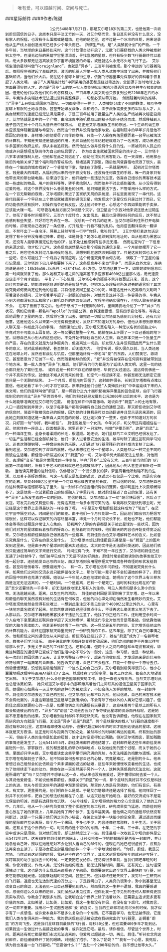 > 唯有爱，可以超越时间、空间与死亡。

###星际邮件
####作者/陈谌

						1公元5408年7月27日，那是艾尔塔18岁的第二天，也是他第一次收到蔚佳回信的日子。这原本只是平淡无奇的一天，对艾尔塔而言，生日其实并没有什么意义，没有家人的祝福，也没有什么蛋糕或是蜡烛，在他的记忆里，这不过是一个冰冷的日期，用来记录他从生产线上被创造出来已经多少个年头而已。 所谓生产线，是“人类殖民计划”的产物。一千多年前，当地球的末日最终到来时，这个计划便自动开启了，无数飞行器搭载的人类火种被发射到太空中，在漫无边际的黑暗宇宙里漂流着，寻找宜居的星球，但只有极少数飞行器最终可以着陆，绝大多数都无法逃离被复杂宇宙环境摧毁的命运，或是就这么永无尽头地飞行下去。 艾尔塔生活的星球叫做“Foreignland”，也就是“异乡”，三百年前被发现。那个幸运的飞行器着陆后，依照程序搭建起了基础建筑，激活的机器人将第一批人类从试管中培育了出来，并教授他们基础知识，当他们长大后，便在这个星球上繁衍生息，依据飞行器里事先保存好的资料着手恢复起了人类文明。 由于“人类殖民计划”中所采用的基因都是经过筛选的，全部源于当时地球上各方面最顶尖的人才，这也是“异乡”上的第一批人类能够如此快地习得语言以及各种生存技能的原因。但无论他们以及他们的后代怎样努力，三百年来人类文明也只恢复到公元2200年左右的水平，毕竟许多尖端技术无法通过资料完整保存，一切都必须从零开始。 然而随着时间的推移，当“异乡”上开始出现国家与政权，一切都变得不一样了，人类被划分成了不同的群体，相互争夺星球上有限的土地与资源，甚至开始爆发战争，自相残杀。由于战争需要更多的军队与人才，人类自然繁衍的速度已经无法满足需求，于是三百年前用于批量生产人类的生产线被再次秘密启用了，艾尔塔就是其中的一个产物，由冷冻库中随机提取出的精子和卵子结合而成，然后移植到人造子宫内生长十个月后从营养液中被取出。 这正是艾尔塔痛恨生日的原因，一个生命的诞生原本应该是伴随着温馨与希望的，然而这个世界并没有给他家与爱。在福利院中的早年岁月是他不愿回忆的往事，身材矮小的他受尽了同伴的欺侮，只能一个人躲在角落里摆弄着一台早已被淘汰的计算机，不知是天赋还是基因的作用，无师自通的他年纪轻轻就成为了一名黑客，成功黑进过许多国家的政府主机，却从未被追踪到。然而他这么做并没有什么目的性，一直被同龄人孤立的他或许只是想把互联网作为自己的玩具罢了。 作为自出生就被国家预定的孩子之一，艾尔塔十六岁本该被强制入伍，但他却在此之前逃走了，借助他顶尖的黑客能力。在一天深夜，他用那台破旧的电脑关掉了整个福利院的警戒系统，翻墙逃离了那里，随后他风餐露宿地流浪了很久，最终在一个偏远的城市找到了一个昏暗地下室，租住在了那里，一呆就是两年。 起初对艾尔塔而言，钱是最大的难题，从福利院出来的他不仅没有钱，还没有任何谋生的手段，唯一的身家只有他带出来的那台破电脑。后来迫于生计，他开始做一些违法的生意，依靠自己擅长的黑客技术盗取一些虚拟的物品、用户的资料等等，转手卖给别人。然而他并不对此感到羞愧，从小没有得到过爱的他，对这个世界没有什么善恶美丑的分辨，他只知道要活下去，不管采用什么样的方式。 在一个百无聊赖的夜晚，艾尔塔顺利黑进了国家航天局的系统里，并在里面发现了一串代码。这串代码属于一个早已在上个世纪就被遗弃的通信卫星，他发现这个卫星仅仅只是过时了而已，它的功能依然没有损坏，对操作指令还有反应，这让他兴奋不已，心想这个东西如果能转手卖掉，应该能大赚一笔。 可尽管在电脑方面艾尔塔是个天才，但卫星这个东西对他来说还是太过陌生了，他花了很多时间摆弄它，三百六十度转向，发出信息，最后也没得到任何的反应，这不禁让他感到有些失望，只好将它先丢在一旁。 没想到一个月后的这天，当艾尔塔回到住所打开电脑的时候，却发现自己收到了一条信息，打开后是一行看不懂的乱码，他用语言翻译系统一翻译后，不禁吓出了一身冷汗，屏幕上赫然写着一行字“你好，我叫蔚佳”。 2艾尔塔盯着这句话足足愣了有十分钟没有缓过神来，蔚佳，谁是蔚佳？她怎么追踪到我的地址的，自从他成为黑客以来，还没有人能够直接定位到他的IP，这不免让他感到有些手足无措。 然而在查询了一下信息的来源之后，他才松了口气，这条信息居然是来自那个报废的通信卫星，一个月前他摆弄了它一番之后，用它往外发射过几条问候的信息，没想到现在居然收到回音了。只是这反射弧也太长了一些吧，怎么可能过了一个月后才有回应呢，这个蔚佳究竟来自何方呢。 调取了一下卫星的运行记录后，艾尔塔的下巴几乎都要掉下来了，这条信息并不来自“异乡”，而是来自外太空，准确地说是赤经：18h36m56.3s赤纬：+38°47m1.0s方位。艾尔塔估算了一下，如果她收到信息后第一时间就回复了他，那么她和艾尔塔之间的距离差不多应该有4000亿公里那么远，用光速要足足走半个月才能到。 平复了一下心情后，艾尔塔心中的疑惑不禁开始蔓延开来，首先，这个蔚佳究竟是谁，她能收到信息说明她也是智慧生命，但她怎么会理解他所发过去的语言呢？其次她究竟如何反向定位到他的位置，并将信息发回卫星之中的呢，难道这是什么更高级的文明吗？带着诸多的疑问，艾尔塔着手写起了一封很长的邮件，对他而言这并不是一件容易的事，毕竟从小到大他都没有怎么和除了计算机以外的东西交流过，写程序他确实很在行，但和人聊天他是真不会。 在写了删删了写之后，他终于憋出了一封蹩脚的邮件，里面简要地介绍了一下“异乡”的状况，例如它绕着一颗名叫“Apollo”的恒星公转，自转速度很慢，没有四季变化等等。写完之后他调整了卫星的角度，然后将它发了出去，做完这一切后艾尔塔莫名感到几分轻松，还有几分惬意，这是他这么久以来第一次觉得有些激动，虽然并不知道对方的身份，但他从未想到原来和人聊天是一件如此开心的事情。 然而激动过后，艾尔塔又莫名陷入一种无以名状的孤独之中，毕竟对方不可能马上回复他，这一等又要过整整一个月。他躺在床上环顾了一下自己昏暗的地下室，回想自己从小到大的这些经历，不免开始怀疑起自己的人生来。自己原本只是一个批量生产的产品，存在的意义就是为战争服务的，但逃离这一切后，却发现人生并没有因此而产生什么更多的意义，他对此感到绝望，甚至愤怒，却无能为力。 他曾听说，很久很久以前，当人类还居住在地球上时，虽然也有战乱与饥荒，但那里始终有一种名叫“爱”的东西，人们赞美它，歌颂它，甚至愿意为了它抛下一切，然而随着地球的毁灭，“爱”并没有被保存在任何资料里被带到这个地方来，第一批人类在“异乡”扎根后，他们所有的行为都是为了延续人类文明，这里一切的结合都只是为了繁衍生息。 或许这是一种并不存在的情感吧，毕竟它太过遥远，遥远得仿佛是一个并不真实的传说，就像这不知从何而来的蔚佳，如空气一般捉摸不定，你甚至都无法断定它是否只是一个无聊的玩笑。 3一个月后，蔚佳准时回信了。这封邮件很长，长到艾尔塔都有点难以置信，他足足看了半个小时才将它读完。原来蔚佳他们也是“人类殖民计划”中幸运延续下来的人类文明，他们的星球叫做“蔚蓝”，是一颗百分之九十面积都被海洋覆盖的蓝色星球，由于飞行器找到它的时间比“异乡”早两百多年，他们的科技已经发展到公元3000年以后的水平，这也是为什么她能够准确定位艾尔塔的位置。 蔚佳在邮件中非常激动，她说由于“蔚蓝”上的土地有限，人口一直控制到非常少，以至于每家每户都能够拥有自己独立的通信卫星。那天蔚佳收到艾尔塔的信息时，简直不敢相信自己的眼睛，因为她的计算机是可以自动翻译并且显示语言来源的，因此她立刻就知道这是一条来自人类同胞的问候，这让她兴奋了一整天，但由于不知道对方的状况，只好回一句“你好，我叫蔚佳”。 蔚佳说她是一个女孩，今年16岁，和父母还有姐姐住在一起，他家住在一座岛上，四面都是海，家里还养了一只宠物，叫做“伊墨苏斯”，这是“蔚蓝”上的一种海洋生物，全身长着柔顺的长毛，很温顺。她还说，她们星球的工业文明已经很发达了，一切生产生活都已经全部机械化，他们一家人过着很安逸的生活，她平时除了通过互联网学习知识，还喜欢弹弹钢琴，一种曾经失传的乐器，人们通过飞行器里残存的资料成功复制了出来。 看到这里，艾尔塔受到了深深的震撼，他从未想过在另一个星球上，人类居然以一种完全不同的面貌在生活着。蔚佳信中所描述的关于“蔚蓝”的一切，艾尔塔单凭大脑都无法去想象，对他而言，去理解“音乐”都是非常困难的一件事情，毕竟“异乡”上没有艺术，三百年前当他们的飞行器第一次着陆时，所有关于艺术的资料就已经全部被损坏了，因此他从小到大甚至没有听过一首歌。 当他读完蔚佳的这封信后，仿佛是做了一个很长很长的梦，梦里有着他所触碰不到的生活，以及关于美好的想象，可这一切却又是如此的遥远，这遥远不仅仅是一个比喻，而是实实在在的距离，毕竟4000亿公里不是一个可以用思维去丈量的长度。 在回信的时候，艾尔塔把自己的这种羡慕与遗憾都写在了里头，这一封邮件的语言组织得依旧蹩脚，但却明显比上次要顺畅得多了。这是他第一次试着把自己的情感融入了字里行间，他对蔚佳描述了自己的生活，还有关于“异乡”上所发生着的一切的困惑。 在信的最后，艾尔塔加上了一句“盼尽快回信”，然后点了发送，可发完后他又有些后悔，觉得这真是一句多余而可笑的话，毕竟再快又能快到哪去呢，光已经是这个世界上走得最快的一样东西了呢。 4于是艾尔塔和蔚佳就这样成为了“笔友”，在茫茫宇宙中隔空对话，时间是他们的邮差。由于他们一个月只能聊一次，因此他们都会努力把信写得很长，这样可以保证聊天的内容尽量丰富，毕竟一个月时间说长不长，说短也不短，他们都能体会等待的过程是非常让人心焦的。 起初两个人聊的内容都是关于彼此星球的一些状况，因为他们对对方的星球都有着强烈的好奇心。但随着时间的推移，他们聊天的内容也开始变得宽泛起来，艾尔塔会和蔚佳聊起自己做黑客的一些趣事，而蔚佳则会给艾尔塔解释艺术的含义，比如音乐究竟是什么，它存在的意义是什么。 艾尔塔原本想让蔚佳把音乐甚至是一些“蔚蓝”上的图片发到这里来，但是由于两个星球间的距离太过遥远，太大的文件是无法顺利发送的，因此他们依然只能通过简单的文字来进行交流。 时间过得飞快，不知不觉一年过去了，艾尔塔和蔚佳已经互通了24封邮件了，他们彼早已成为了无话不谈的好朋友。蔚佳时常会把她读到的故事发给艾尔塔一起分享，还给他发自己写的日记，而艾尔塔则会用程序把文字排成各种奇怪的形状发给蔚佳，甚至将信倒着写，想要逗她开心。 有一次，艾尔塔在信中问蔚佳，不知道她究竟长什么样，如果他们之间的交流永远只能停留在文字上，那他可能一辈子都不会知道她的样子了。蔚佳的回信中同样也充满了感慨，她说从一千年前人类在地球的命运，她明白了这个世界上有三样东西是注定无法逃离的，一个是时间，一个是距离，还有一个是死亡，当时的科技比现在的“蔚蓝”至少还要领先一千多年，却无法拯救地球上所有人的生命，可见人类终归是多么渺小的生物，无法逾越光速，距离，以及生死的鸿沟。 蔚佳的这封回信深深刺痛了艾尔塔，这一年以来和蔚佳的聊天虽然没有对他的生活有任何改变，但他的内心深处却在悄然发生着微妙的变化。艾尔塔发现他居然会觉得有些难过，一想到此生注定不能见到这个4000亿公里之外的人，心里有一块地方莫名收紧了起来，他忽然意识到自己应该做点什么，不该再这么毫无意义地活下去了。 从那以后，艾尔塔不再利用黑客技术干违法的生意了，他找了份正经的工作，还利用空余时间一个人在地下室里通过互联网自学起了天文物理学，虽然这门专业对他而言是零基础，但依靠他强悍的大脑与思维能力，他渐渐开始领悟了一些门路。这一晃又是五年的时间，艾尔塔凭借他出色的计算机能力，最终在国家航天局里找到了一份研究员的工作。这五年里，除了忙自己的事情之外，他和蔚佳之间的通信也从未间断过。蔚佳现在已经22岁了，她在“蔚蓝”成为了一名钢琴老师，教孩子们学习音乐。 由于彼此的生活都开始变得忙碌起来，他们之间的邮件不再像以往写得那么长了，多是关于自己的工作和生活，还有心情。但两个人之间的牵挂却丝毫没有减弱，毕竟这种固定的通信早已变成了他们生活中必不可少的一部分，这是一种习惯，也是一种依赖。 有一次蔚佳的回信晚了三天，让艾尔塔整日心神不宁，后来当他收到后，才发现原来是蔚佳用各种符号画了一幅简笔的自画像。她告诉艾尔塔，自己并不会程序，只能一个符号一个符号去打，然后慢慢调整，没想到最后居然画了一个这么丑的自己出来。艾尔塔看到后笑得很开心，他小心翼翼地把这幅字符画用A4纸打印了出来，然后挂在了实验室里，每次工作之余，都会久久地望着它出神。 5关于艾尔塔为什么会想要去国家航天局工作，蔚佳一直也没有明白，当然艾尔塔对此也总是讳莫如深。 她只知道艾尔塔手中的那颗维系着他们之间联系的通信卫星属于国家航天局，她很担心如果有一天艾尔塔的这种行为被发现了，不知会落入怎样的境地。 在一封邮件中，蔚佳向艾尔塔表达了自己的担忧，但艾尔塔对此却不以为然，他回信说，自己的黑客技术是不会有纰漏的，并且这颗通信卫星是早已报废掉的，不会有除了他以外的人再对它感兴趣了。但蔚佳之后说她更担心的一点是，如果他俩之间的通信有天暴露了，这意味着两个星球上的所有人都会知道彼此的存在，“异乡”和“蔚蓝”之间是否会为了争夺彼此星球的资源而开战呢，这是她最不愿意看到的结果。艾尔塔看到这封邮件不禁哑然失笑，他没有告诉蔚佳，他现在在国家航天局研究的方向就是飞行器，无论是“异乡”还是“蔚蓝”，两个星球最快的载人飞行器的速度都不超过每秒20公里，这意味着即使发动战争，也要花超过600年的时间才能到达彼此的星球，这根本就是天方夜谭。这正是时间与距离的可怕之处，虽然再长的时间和再远的距离，终有到达的那一天，但由于人类的生命是如此的短暂，这才让时空变得如此残酷。但对艾尔塔而言，更加残酷的事情还是发生了，公元5416年6月，蔚佳发来邮件说她结婚了。这封邮件是这些年来蔚佳发来最短的一封，寥寥数行，说的都是婚礼的举办时间地点，以及她经历的整个过程，而关于她的心情，里面却只字未提，艾尔塔能读出这些字里行间充满的克制，与无法掩盖的抱歉与遗憾。这天艾尔塔在电脑前坐了很久，他不知该如何去形容自己的心情，究竟是难过，还是别的什么。他未曾想过自己居然会如此依赖这个素未谋面的遥远的姑娘，这些年来她慢慢改变着他的生活，也成为了他继续走下去的动力，但她在这一天忽然属于另外一个人，这种失落感真的无法比拟。这就是所谓的“爱”吗？艾尔塔并不想承认这一点，他从来也没有被爱过，更不懂得如何去爱一个人。与其说他爱蔚佳，不如说他羡慕蔚佳，羡慕关于“蔚蓝”的一切，那个星球的美好并不仅仅是科技上的先进，他从与蔚佳这些年的通信中渐渐感受到，那里的人类是有灵魂的，他们有音乐，有美术，有文学，更重要的是，他们明白什么是爱。于是艾尔塔最终还是选择了祝福，他同样回了一封并不长的邮件，把自己的想法统统藏在了心里，从这天起他开始明白，最好的交流或许不是毫无保留的坦诚，而是有选择性地沉默。 6从今往后，艾尔塔将他的精力全心全意投入了他的工作中，几年后，他从一个小研究员变成了整个实验室的总工程师，研究成果突飞猛进。而蔚佳则把重心放在了她的家庭上，几年后她有了两个孩子，生活幸福美满。但他俩之间的通信却依然没有间断过，这是一个只属于他们俩之间的小秘密，在彼此生活中一块细小的空余里，通过遥远而缓慢的星际邮件互诉衷肠，每个月一个来回，不多也不少，内容还像往常那样，关于生活，关于思索，还有关于这个世界的一切。时间真的是个可怕的东西，十年，二十年，三十年，在茫茫的宇宙中或许只是须臾，但对他们而言，却已悄然度过了一生。蔚佳最后一次收到艾尔塔的邮件是公元5472年3月。这天80岁的蔚佳躺在病床上，让孙女检查一下她的邮箱里是否有一封邮件，并让她念给自己听，照以往她是绝对不会让别人看自己的邮件的，但现在的她已经很虚弱了，没有办法再亲自去读了。于是孙女把这封最后的邮件一个字一个字地读给她听。“你好，蔚佳，我是艾尔塔。当你读到这封信的时候，我已经不在这个世界了，其实这封信我很多年前就已经写好了，我叮嘱我的助手当我去世的时候，一定要把它发给你。还记得很多年前，当我们都还年轻的时候，你曾对我说，作为人类，无论科技如何发达，都无法跨越时间，距离，还有死亡，这句话深深触动了我，这也是为什么我后来选择去了宇航局，我想要研究出这个世界上最快的飞行器，只要它能够超越光速，就能够超越时间空间，甚至生死。但我最终还是失败了，我穷尽一生研究出的飞行器，速度也无法达到光速的万分之一，于是我明白了，人类真的很渺小，渺小到甚至无法改变自己的命运，无法去见一见自己想要见到的人。然而我的这一生并不遗憾，我真的要感谢你，感谢你这么久以来的陪伴，我们虽然从未见过面，但你比我一生中见到的任何人都来得更加真实与真切。你教会了我很多东西，让我明白这个世界上除了活着以外，还需要去追求更多更有价值的东西，比如希望，比如美，比如爱。我这一生都没有伴侣，也没有留下后代，对我而言，这一切并不重要。我用尽一生试图去理解‘爱’的含义，当我的生命即将走向尽头的时候，我才似乎有了一点感悟。或许爱本身并不是多么复杂的一个东西，它不需要学习，也无法被传授，它是我们人类与生俱来的一种能力。我的骨灰现在应该被安放在我研究出的飞行器里，正朝着‘蔚蓝’的方向飞去，这是我们星球目前最快的飞行器，每秒30公里，但也需要400多年才能到达，如果我这一生做过什么最接近爱的事情，或许就是它吧。最后，请你相信，尽管这个世界上，时间，距离还有死亡都是我们永远无法逃离的，但爱可以超越这一切，再见，蔚佳。”听孙女念完这封邮件，蔚佳缓缓睁开了她的眼睛，对她招了招手。“怎么了奶奶？”“我有一个心愿，我死后，请为我也准备一台飞行器吧。”“您要做什么？”“去赴一个200年后的约，我不想让他等太久。”			  		